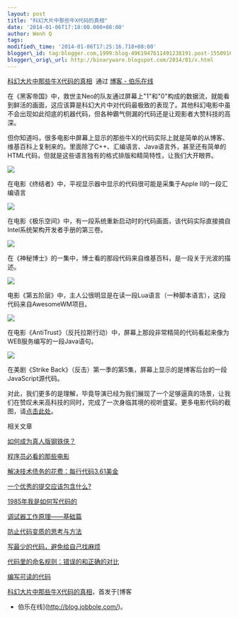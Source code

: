 ```yaml
--- 
layout: post 
title: "科幻大片中那些牛X代码的真相" 
date: '2014-01-06T17:18:00.000+08:00' 
author: Wenh Q
tags:
modified\_time: '2014-01-06T17:25:16.718+08:00' 
blogger\_id: tag:blogger.com,1999:blog-4961947611491238191.post-1550916736900640007
blogger\_orig\_url: http://binaryware.blogspot.com/2014/01/x.html
---
```

[科幻大片中那些牛X代码的真相](http://blog.jobbole.com/52905/)  通过
[博客 - 伯乐在线](http://blog.jobbole.com/)





在《黑客帝国》中，救世主Neo的队友通过屏幕上"1"和"0"构成的数据流，就能看到鲜活的画面，这应该算是科幻大片中对代码最极致的表现了。其他科幻电影中虽不会出现如此彻底的机器代码，但各种霸气侧漏的代码还是让观影者大赞科技的高深。



但你知道吗，很多电影中屏幕上显示的那些牛X的代码实际上就是简单的从博客、维基百科上复制来的。里面除了C++、汇编语言、Java语言外，甚至还有简单的HTML代码，但就是这些语言独有的格式排版和精简特性，让我们大开眼界。



![](https://images-blogger-opensocial.googleusercontent.com/gadgets/proxy?url=http%3A%2F%2Fww4.sinaimg.cn%2Fmw690%2F7cc829d3gw1ec8zd8p9l0j20go08rgn6.jpg&container=blogger&gadget=a&rewriteMime=image%2F*)



在电影《终结者》中，平视显示器中显示的代码很可能是采集于Apple
II的一段汇编语言



![](https://images-blogger-opensocial.googleusercontent.com/gadgets/proxy?url=http%3A%2F%2Fww4.sinaimg.cn%2Flarge%2F7cc829d3gw1ec8zdcdmo5j20go09ldhl.jpg&container=blogger&gadget=a&rewriteMime=image%2F*)



在电影《极乐空间》中，有一段系统重新启动时的代码画面，该代码实际直接摘自Intel系统架构开发者手册的第三卷。



![](https://images-blogger-opensocial.googleusercontent.com/gadgets/proxy?url=http%3A%2F%2Fww2.sinaimg.cn%2Fmw690%2F7cc829d3gw1ec8zdapi7aj20go09dgnx.jpg&container=blogger&gadget=a&rewriteMime=image%2F*)



在《神秘博士》的一集中，博士看的那段代码来自维基百科，是一段关于光波的描述。



![](https://images-blogger-opensocial.googleusercontent.com/gadgets/proxy?url=http%3A%2F%2Fww4.sinaimg.cn%2Fmw690%2F7cc829d3gw1ec8zde0jf4j20go0afwfp.jpg&container=blogger&gadget=a&rewriteMime=image%2F*)



电影《第五阶层》中，主人公很明显是在读一段Lua语言（一种脚本语言），这段代码来自AwesomeWM项目。



![](https://images-blogger-opensocial.googleusercontent.com/gadgets/proxy?url=http%3A%2F%2Fww1.sinaimg.cn%2Fmw690%2F7cc829d3gw1ec8zdf7eqwj20go09fmxk.jpg&container=blogger&gadget=a&rewriteMime=image%2F*)



在电影《AntiTrust》（反托拉斯行动）中，屏幕上那段非常精简的代码看起来像为WEB服务编写的一段Java语句。



![](https://images-blogger-opensocial.googleusercontent.com/gadgets/proxy?url=http%3A%2F%2Fww3.sinaimg.cn%2Fmw690%2F7cc829d3gw1ec8zd7gwcsj20go09d0ug.jpg&container=blogger&gadget=a&rewriteMime=image%2F*)



在美剧《Strike
Back》（反击）第一季的第5集，屏幕上显示的是博客后台的一段JavaScript源代码。



对此，我们更多的是理解，毕竟导演已经为我们展现了一个足够逼真的场景，让我们在赞叹未来高科技的同时，完成了一次身临其境的视听盛宴。更多电影代码的截图，请[点击此处](http://moviecode.tumblr.com/)。



相关文章

[如何成为真人版钢铁侠？](http://blog.jobbole.com/39151/)

[程序员必看的那些电影](http://blog.jobbole.com/51530/)

[解决技术债务的花费：每行代码3.61美金](http://blog.jobbole.com/14885/)

[一个优秀的提交应该包含什么?](http://blog.jobbole.com/42515/)

[1985年我是如何写代码的](http://blog.jobbole.com/38999/)

[调试器工作原理——基础篇](http://blog.jobbole.com/23463/)

[防止代码变质的思考与方法](http://blog.jobbole.com/31248/)

[写最少的代码，避免给自己找麻烦](http://blog.jobbole.com/23481/)

[代码里的命名规则：错误的和正确的对比](http://blog.jobbole.com/41022/)

[编写可读的代码](http://blog.jobbole.com/23599/)



[科幻大片中那些牛X代码的真相](http://blog.jobbole.com/52905/)，首发于[博客
- 伯乐在线](http://blog.jobbole.com/)。
